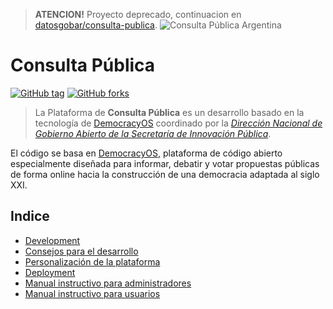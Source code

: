 > **ATENCION!** Proyecto deprecado, continuacion en [datosgobar/consulta-publica](https://github.com/datosgobar/consulta-publica).
![Consulta Pública Argentina](/docs/consulta-publica-header.png?raw=true "Consulta Pública Argentina")

# Consulta Pública
 [![GitHub tag](https://img.shields.io/github/tag/datosgobar/consulta-publica.svg?style=flat-square)](https://GitHub.com/datosgobar/consulta-publica/tags) 
[![GitHub forks](https://img.shields.io/github/forks/datosgobar/consulta-publica.svg?style=flat-square&label=Fork&maxAge=2592000)](https://GitHub.com/datosgobar/consulta-publica/network/)

> La Plataforma de **Consulta Pública** es un desarrollo basado en la tecnología de [DemocracyOS](https://github.com/DemocracyOS/democracyos) coordinado por la *[Dirección Nacional de Gobierno Abierto de la Secretaría de Innovación Pública](https://www.argentina.gob.ar/jefatura/innovacion-publica/gobiernoabierto)*.

El código se basa en [DemocracyOS](https://github.com/DemocracyOS/democracyos), plataforma de código abierto especialmente diseñada para informar, debatir y votar propuestas públicas de forma online hacia la construcción de una democracia adaptada al siglo XXI.


## Indice

- [Development](/docs/development.md)
- [Consejos para el desarrollo](/docs/consejos-dev.md)
- [Personalización de la plataforma](/docs/personalizacion.md)
- [Deployment](/deployment/README.md)
- [Manual instructivo para administradores](/docs/manual-admin.md)
- [Manual instructivo para usuarios](/docs/manual-usuarios.md)
